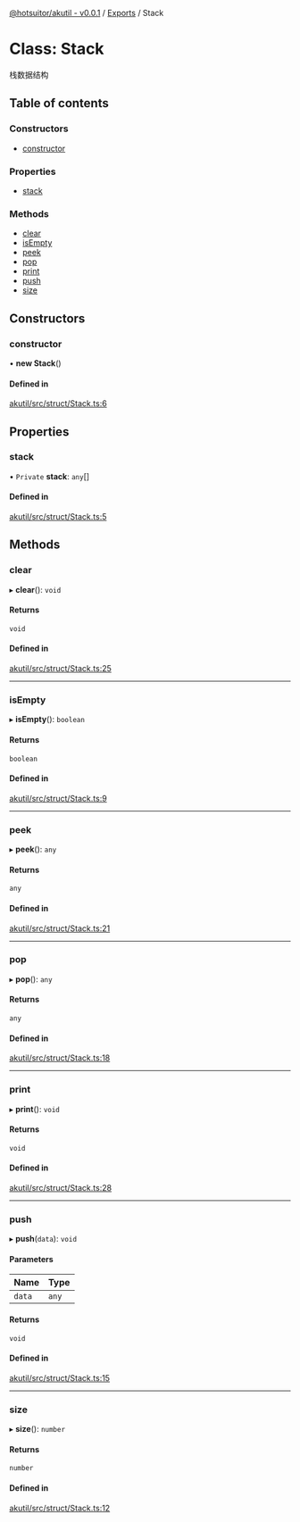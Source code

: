 [@hotsuitor/akutil - v0.0.1](../README.md) / [Exports](../modules.md) / Stack

# Class: Stack

栈数据结构

## Table of contents

### Constructors

- [constructor](Stack.md#constructor)

### Properties

- [stack](Stack.md#stack)

### Methods

- [clear](Stack.md#clear)
- [isEmpty](Stack.md#isempty)
- [peek](Stack.md#peek)
- [pop](Stack.md#pop)
- [print](Stack.md#print)
- [push](Stack.md#push)
- [size](Stack.md#size)

## Constructors

### constructor

• **new Stack**()

#### Defined in

[akutil/src/struct/Stack.ts:6](https://github.com/touxing/akutil/blob/6013b22/src/struct/Stack.ts#L6)

## Properties

### stack

• `Private` **stack**: `any`[]

#### Defined in

[akutil/src/struct/Stack.ts:5](https://github.com/touxing/akutil/blob/6013b22/src/struct/Stack.ts#L5)

## Methods

### clear

▸ **clear**(): `void`

#### Returns

`void`

#### Defined in

[akutil/src/struct/Stack.ts:25](https://github.com/touxing/akutil/blob/6013b22/src/struct/Stack.ts#L25)

___

### isEmpty

▸ **isEmpty**(): `boolean`

#### Returns

`boolean`

#### Defined in

[akutil/src/struct/Stack.ts:9](https://github.com/touxing/akutil/blob/6013b22/src/struct/Stack.ts#L9)

___

### peek

▸ **peek**(): `any`

#### Returns

`any`

#### Defined in

[akutil/src/struct/Stack.ts:21](https://github.com/touxing/akutil/blob/6013b22/src/struct/Stack.ts#L21)

___

### pop

▸ **pop**(): `any`

#### Returns

`any`

#### Defined in

[akutil/src/struct/Stack.ts:18](https://github.com/touxing/akutil/blob/6013b22/src/struct/Stack.ts#L18)

___

### print

▸ **print**(): `void`

#### Returns

`void`

#### Defined in

[akutil/src/struct/Stack.ts:28](https://github.com/touxing/akutil/blob/6013b22/src/struct/Stack.ts#L28)

___

### push

▸ **push**(`data`): `void`

#### Parameters

| Name | Type |
| :------ | :------ |
| `data` | `any` |

#### Returns

`void`

#### Defined in

[akutil/src/struct/Stack.ts:15](https://github.com/touxing/akutil/blob/6013b22/src/struct/Stack.ts#L15)

___

### size

▸ **size**(): `number`

#### Returns

`number`

#### Defined in

[akutil/src/struct/Stack.ts:12](https://github.com/touxing/akutil/blob/6013b22/src/struct/Stack.ts#L12)
